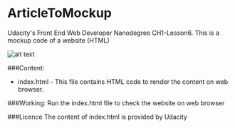 # ArticleToMockup
Udacity's Front End Web Developer Nanodegree CH1-Lesson6. This is a mockup code of a website (HTML)

![alt text](https://github.com/riyadashoriya/Movie_Trailer_Website/blob/master/gitphoto.png "Mockup Preview")

###Content:

* index.html - This file contains HTML code to render the content on web browser.


###Working:
Run the index.html file to check the website on web browser


###Licence
The content of index.html is provided by Udacity 
